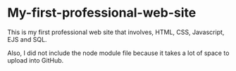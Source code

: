 # My-first-professional-web-site


This is my first professional web site that involves, HTML, CSS, Javascript, EJS and SQL. 

Also, I did not include the node module file because it takes a lot of space to upload into GitHub. 
